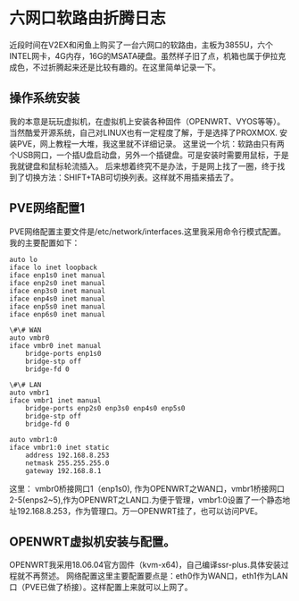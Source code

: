 # 六网口软路由折腾日志
近段时间在V2EX和闲鱼上购买了一台六网口的软路由，主板为3855U，六个INTEL网卡，4G内存，16G的MSATA硬盘。虽然样子旧了点，机箱也属于伊拉克成色，不过折腾起来还是比较有趣的。在这里简单记录一下。
## 操作系统安装
我的本意是玩玩虚拟机，在虚拟机上安装各种固件（OPENWRT、VYOS等等）。当然酷爱开源系统，自己对LINUX也有一定程度了解，于是选择了PROXMOX.
安装PVE，网上教程一大堆，我这里就不详细记录。
这里说一个坑：软路由只有两个USB网口，一个插U盘启动盘，另外一个插键盘。可是安装时需要用鼠标，于是我就键盘和鼠标轮流插入。
后来想着终究不是办法，于是网上找了一圈，终于找到了切换方法：SHIFT+TAB可切换列表。这样就不用插来插去了。
## PVE网络配置1
PVE网络配置主要文件是/etc/network/interfaces.这里我采用命令行模式配置。
我的主要配置如下：

```
auto lo
iface lo inet loopback
iface enp1s0 inet manual
iface enp2s0 inet manual
iface enp3s0 inet manual
iface enp4s0 inet manual
iface enp5s0 inet manual
iface enp6s0 inet manual

\#\# WAN
auto vmbr0
iface vmbr0 inet manual
	bridge-ports enp1s0
	bridge-stp off
	bridge-fd 0

\#\# LAN
auto vmbr1 
iface vmbr1 inet manual
	bridge-ports enp2s0 enp3s0 enp4s0 enp5s0 
	bridge-stp off
	bridge-fd 0

auto vmbr1:0
iface vmbr1:0 inet static
	address 192.168.8.253
	netmask 255.255.255.0
	gateway 192.168.8.1
```

这里：
vmbr0桥接网口1（enp1s0), 作为OPENWRT之WAN口，vmbr1桥接网口2-5(enps2~5),作为OPENWRT之LAN口.为便于管理，vmbr1:0设置了一个静态地址192.168.8.253，作为管理口。万一OPENWRT挂了，也可以访问PVE。
## OPENWRT虚拟机安装与配置。
OPENWRT我采用18.06.04官方固件（kvm-x64)，自己编译ssr-plus.具体安装过程就不再赘述。
网络配置这里主要配置要点是：eth0作为WAN口，eth1作为LAN口（PVE已做了桥接）。这样配置上来就可以上网了。



